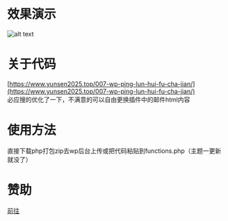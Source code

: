 # 效果演示
![alt text](https://imgbed.112601.xyz/file/1755431020051.png)
# 关于代码
[https://www.yunsen2025.top/007-wp-ping-lun-hui-fu-cha-jian/](https://www.yunsen2025.top/007-wp-ping-lun-hui-fu-cha-jian/)   
必应搜的优化了一下，不满意的可以自由更换插件中的邮件html内容  
# 使用方法
直接下载php打包zip去wp后台上传或把代码粘贴到functions.php（主题一更新就没了）  
# 赞助
[前往](https://www.yunsen2025.top/support/)